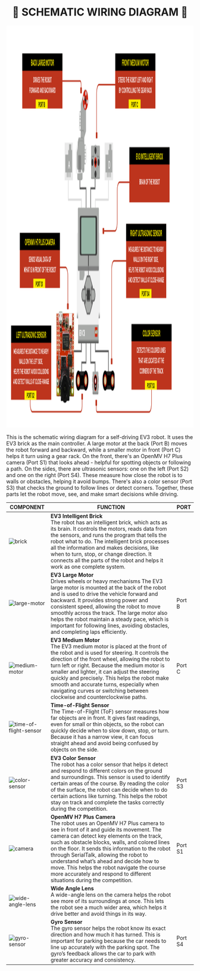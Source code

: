 <h1 align="center">🛑 SCHEMATIC WIRING DIAGRAM 🛑</h1>

<img width="1920" height="1080" alt="Schematic Wiring Diagram" src="https://github.com/GoodLogic456/PRO2025-FutureEngineers/blob/main/schemes/Schematic%20Wiring%20Diagram.png" />

This is the schematic wiring diagram for a self-driving EV3 robot. It uses the EV3 brick as the main controller. A large motor at the back (Port B) moves the robot forward and backward, while a smaller motor in front (Port C) helps it turn using a gear rack. On the front, there's an OpenMV H7 Plus camera (Port S1) that looks ahead - helpful for spotting objects or following a path. On the sides, there are ultrasonic sensors: one on the left (Port S2) and one on the right (Port S4). These measure how close the robot is to walls or obstacles, helping it avoid bumps. There's also a color sensor (Port S3) that checks the ground to follow lines or detect corners. Together, these parts let the robot move, see, and make smart decisions while driving.

| **COMPONENT**              | **FUNCTION**                                                                 | **PORT**          |
|---------------------------|------------------------------------------------------------------------------|-------------------|
| ![brick](https://github.com/user-attachments/assets/0982eeab-965d-4400-b72f-9835b56fa64d)    | **EV3 Intelligent Brick**<br>The robot has an intelligent brick, which acts as its brain. It controls the motors, reads data from the sensors, and runs the program that tells the robot what to do. The intelligent brick processes all the information and makes decisions, like when to turn, stop, or change direction. It connects all the parts of the robot and helps it work as one complete system.                 |  |
| ![large-motor](https://github.com/user-attachments/assets/dd46ed5f-9364-47d9-809c-cd49239200f2)         | **EV3 Large Motor**<br>Drives wheels or heavy mechanisms  The EV3 large motor is mounted at the back of the robot and is used to drive the vehicle forward and backward. It provides strong power and consistent speed, allowing the robot to move smoothly across the track. The large motor also helps the robot maintain a steady pace, which is important for following lines, avoiding obstacles, and completing laps efficiently.                  | Port B   |
| ![medium-motor](https://github.com/user-attachments/assets/e8b69b61-682d-465c-9bd6-9bd77d23a485)         | **EV3 Medium Motor**<br>The EV3 medium motor is placed at the front of the robot and is used for steering. It controls the direction of the front wheel, allowing the robot to turn left or right. Because the medium motor is smaller and lighter, it can adjust the steering quickly and precisely. This helps the robot make smooth and accurate turns, especially when navigating curves or switching between clockwise and counterclockwise paths.               | Port C   |
| ![time-of-flight-sensor](https://github.com/user-attachments/assets/01b93beb-95ec-4d88-838b-ecc78fc73f71)        | **Time-of-Flight Sensor**<br>The Time-of-Flight (ToF) sensor measures how far objects are in front. It gives fast readings, even for small or thin objects, so the robot can quickly decide when to slow down, stop, or turn. Because it has a narrow view, it can focus straight ahead and avoid being confused by objects on the side. |    |
| ![color-sensor](https://github.com/user-attachments/assets/514344b0-6de1-4463-9635-46e9fba00502)              | **EV3 Color Sensor**<br>The robot has a color sensor that helps it detect and respond to different colors on the ground and surroundings. This sensor is used to identify certain areas of the course. By reading the color of the surface, the robot can decide when to do certain actions like turning. This helps the robot stay on track and complete the tasks correctly during the competition. | Port S3   |
| ![camera](https://github.com/user-attachments/assets/816eff7d-a9c9-4b20-b6eb-407be2072f52)      | **OpenMV H7 Plus Camera**<br>The robot uses an OpenMV H7 Plus camera to see in front of it and guide its movement. The camera can detect key elements on the track, such as obstacle blocks, walls, and colored lines on the floor. It sends this information to the robot through SerialTalk, allowing the robot to understand what’s ahead and decide how to move. This helps the robot navigate the course more accurately and respond to different situations during the competition. | Port S1 |
| ![wide-angle-lens](https://github.com/user-attachments/assets/da917b02-3e57-40bc-b735-6138b657e443)      | **Wide Angle Lens**<br>A wide-angle lens on the camera helps the robot see more of its surroundings at once. This lets the robot see a much wider area, which helps it drive better and avoid things in its way.  |  |
| ![gyro-sensor](https://github.com/user-attachments/assets/c83b62f5-cd90-4a02-afe0-a36359e082d1)    | **Gyro Sensor**<br>The gyro sensor helps the robot know its exact direction and how much it has turned. This is important for parking because the car needs to line up accurately with the parking spot. The gyro’s feedback allows the car to park with greater accuracy and consistency.     |   Port S4   |



















